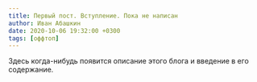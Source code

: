 ```yaml
---
title: Первый пост. Вступление. Пока не написан
author: Иван Абашкин
date: 2020-10-06 19:32:00 +0300
tags: [оффтоп]
---
```


Здесь когда-нибудь появится описание этого блога и введение в его содержание.
